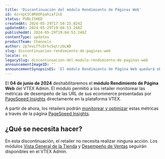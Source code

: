 ```yaml
---
title: 'Discontinuación del módulo Rendimiento de Páginas Web'
id: 4zrnpCSC8R8OFpahiaf2sE
status: PUBLISHED
createdAt: 2024-05-29T17:50:25.024Z
updatedAt: 2024-05-29T19:04:53.248Z
publishedAt: 2024-05-29T19:04:53.248Z
contentType: updates
productTeam: Channels
author: 2p7evLfTcDrhc5qtrzbLWD
slug: discontinuacion-rendimiento-de-paginas-web
locale: es
legacySlug: discontinuacion-del-modulo-rendimiento-de-paginas-web
announcementImageID: ''
announcementSynopsisES: 'El módulo Rendimiento de Página Web quedará obsoleto.'
---
```


El **04 de junio de 2024** deshabilitaremos el **módulo Rendimiento de Página Web** del VTEX Admin. El módulo permitió a los retailer monitorear las métricas de desempeño de las URL de sus ecommerce presentadas por [PageSpeed Insights](https://developers.google.com/speed/docs/insights/v5/about) directamente en la plataforma VTEX.  

A partir de ahora, los retailers podrán [monitorear y optimizar](https://developers.google.com/speed?hl=es-419) estas métricas a través de la página [PageSpeed Insights](https://pagespeed.web.dev/).  

## ¿Qué se necesita hacer?

En esta discontinuación, el retailer no necesita realizar ninguna acción. Los módulos [Vista General de la Tienda](https://help.vtex.com/es/tutorial/vista-general-de-la-tienda--P8ahguoRs0U3PzmXg2wuQ) y [Desempeño de Ventas](https://help.vtex.com/es/tutorial/desempeno-de-ventas--3DMube0sEsK9vPcRYGas72) seguirán disponibles en el VTEX Admin.

